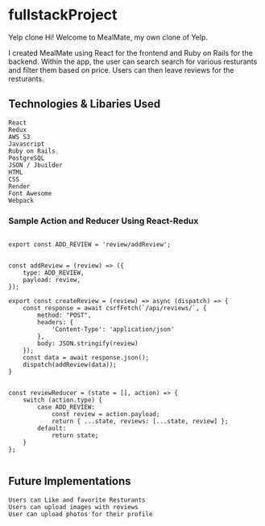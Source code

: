 # fullstackProject
Yelp clone 
Hi! Welcome to MealMate, my own clone of Yelp.

I created MealMate using React for the frontend and Ruby on Rails for the backend. Within the app, the user can search search for various resturants and filter them based on price. Users can then leave reviews for the resturants. 


## Technologies & Libaries Used

    React
    Redux
    AWS S3
    Javascript
    Ruby on Rails
    PostgreSQL
    JSON / Jbuilder
    HTML
    CSS
    Render
    Font Awesome
    Webpack


### Sample Action and Reducer Using React-Redux

```import csrfFetch from "./csrf.js";

export const ADD_REVIEW = 'review/addReview';


const addReview = (review) => ({
    type: ADD_REVIEW,
    payload: review,
});

export const createReview = (review) => async (dispatch) => {
    const response = await csrfFetch(`/api/reviews/`, {
        method: "POST",
        headers: {
            'Content-Type': 'application/json'
        },
        body: JSON.stringify(review)
    });
    const data = await response.json();
    dispatch(addReview(data));
}


const reviewReducer = (state = [], action) => {
    switch (action.type) {
        case ADD_REVIEW:
            const review = action.payload;
            return { ...state, reviews: [...state, review] };
        default:
            return state;
    }
};


```


## Future Implementations 
    Users can Like and favorite Resturants
    Users can upload images with reviews
    User can upload photos for their profile